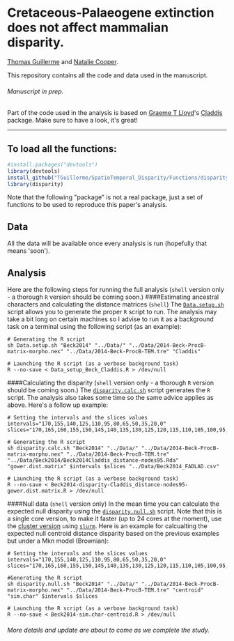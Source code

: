 # Cretaceous-Palaeogene extinction does not affect mammalian disparity.
[Thomas Guillerme](http://tguillerme.github.io) and [Natalie Cooper](https://http://nhcooper123.github.io/).

This repository contains all the code and data used in the manuscript.
###### Manuscript in prep.
Part of the code used in the analysis is based on [Graeme T Lloyd](http://graemetlloyd.com/)'s [Claddis](https://github.com/graemetlloyd/Claddis) package. Make sure to have a look, it's great!

-------

To load all the functions:
------------------
```r
#install.packages("devtools")
library(devtools)
install_github("TGuillerme/SpatioTemporal_Disparity/Functions/disparity")
library(disparity)
```
Note that the following "package" is not a real package, just a set of functions to be used to reproduce this paper's analysis.

## Data
All the data will be available once every analysis is run (hopefully that means 'soon').

## Analysis
Here are the following steps for running the full analysis (`shell` version only - a thorough `R` version should be coming soon.)
####Estimating ancestral characters and calculating the distance matrices (`shell`)
The [`Data.setup.sh`](https://github.com/TGuillerme/SpatioTemporal_Disparity/blob/master/Functions/Data.setup.sh) script allows you to generate the proper `R` script to run. The analysis may take a bit long on certain machines so I advise to run it as a background task on a terminal using the following script (as an example):

```
# Generating the R script
sh Data.setup.sh "Beck2014" "../Data/" "../Data/2014-Beck-ProcB-matrix-morpho.nex" "../Data/2014-Beck-ProcB-TEM.tre" "Claddis"

# Launching the R script (as a verbose background task)
R --no-save < Data_setup_Beck_Claddis.R > /dev/null
```

####Calculating the disparity (`shell` version only - a thorough `R` version should be coming soon.)
The [`disparity.calc.sh`](https://github.com/TGuillerme/SpatioTemporal_Disparity/blob/master/Functions/disparity.calc.sh) script generates the `R` script. The analysis also takes some time so the same advice applies as above. Here's a follow up example:

```
# Setting the intervals and the slices values
intervals="170,155,140,125,110,95,80,65,50,35,20,0"
slices="170,165,160,155,150,145,140,135,130,125,120,115,110,105,100,95,90,85,80,75,70,65,60,55,50,45,40,35,30,25,20,15,10,5,0"

# Generating the R script
sh disparity.calc.sh "Beck2014" "../Data/" "../Data/2014-Beck-ProcB-matrix-morpho.nex" "../Data/2014-Beck-ProcB-TEM.tre" "../Data/Beck2014/Beck2014Claddis_distance-nodes95.Rda" "gower.dist.matrix" $intervals $slices "../Data/Beck2014_FADLAD.csv"

# Launching the R script (as a verbose background task)
R --no-save < Beck2014-disparity-Claddis_distance-nodes95-gower.dist.matrix.R > /dev/null
```

####Null data (`shell` version only)
In the mean time you can calculate the expected null disparity using the [`disparity.null.sh`](https://github.com/TGuillerme/SpatioTemporal_Disparity/blob/master/Functions/disparity.null.sh) script. Note that this is a single core version, to make it faster (up to 24 cores at the moment), use the [cluster version](https://github.com/TGuillerme/SpatioTemporal_Disparity/blob/master/Functions/Cluster/disparity.null.sh) using [`slurm`](https://en.wikipedia.org/wiki/Slurm_Workload_Manager). Here is an example for calcualting the expected null centroid distance disparity based on the previous examples but under a Mkn model (Brownian):

```
# Setting the intervals and the slices values
intervals="170,155,140,125,110,95,80,65,50,35,20,0"
slices="170,165,160,155,150,145,140,135,130,125,120,115,110,105,100,95,90,85,80,75,70,65,60,55,50,45,40,35,30,25,20,15,10,5,0"

#Generating the R script
sh disparity.null.sh "Beck2014" "../Data/" "../Data/2014-Beck-ProcB-matrix-morpho.nex" "../Data/2014-Beck-ProcB-TEM.tre" "centroid" "sim.char" $intervals $slices 

# Launching the R script (as a verbose background task)
R --no-save < Beck2014-sim.char-centroid.R > /dev/null
```

###### More details and update are about to come as we complete the study.
